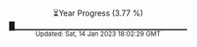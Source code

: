 <p align="center">
⏳Year Progress (3.77 %) <br>
█▁▁▁▁▁▁▁▁▁▁▁▁▁▁▁▁▁▁▁▁▁▁▁▁▁▁▁▁▁ <br>
<sub>Updated: Sat, 14 Jan 2023 18:02:29 GMT</sub>
</p>

